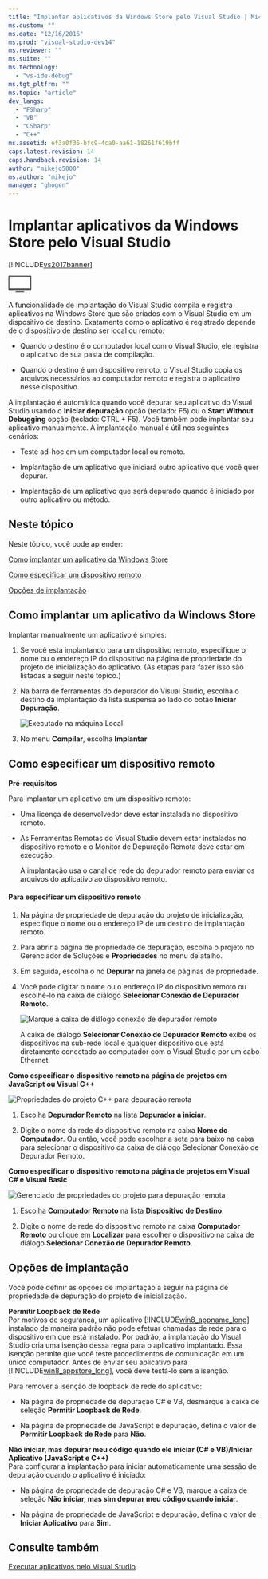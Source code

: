 ```yaml
---
title: "Implantar aplicativos da Windows Store pelo Visual Studio | Microsoft Docs"
ms.custom: ""
ms.date: "12/16/2016"
ms.prod: "visual-studio-dev14"
ms.reviewer: ""
ms.suite: ""
ms.technology: 
  - "vs-ide-debug"
ms.tgt_pltfrm: ""
ms.topic: "article"
dev_langs: 
  - "FSharp"
  - "VB"
  - "CSharp"
  - "C++"
ms.assetid: ef3a0f36-bfc9-4ca0-aa61-18261f619bff
caps.latest.revision: 14
caps.handback.revision: 14
author: "mikejo5000"
ms.author: "mikejo"
manager: "ghogen"
---
```

# Implantar aplicativos da Windows Store pelo Visual Studio
[!INCLUDE[vs2017banner](../code-quality/includes/vs2017banner.md)]

![Applies to Windows only](../debugger/media/windows_only_content.png "windows\_only\_content")  
  
 A funcionalidade de implantação do Visual Studio compila e registra aplicativos na Windows Store que são criados com o Visual Studio em um dispositivo de destino. Exatamente como o aplicativo é registrado depende de o dispositivo de destino ser local ou remoto:  
  
-   Quando o destino é o computador local com o Visual Studio, ele registra o aplicativo de sua pasta de compilação.  
  
-   Quando o destino é um dispositivo remoto, o Visual Studio copia os arquivos necessários ao computador remoto e registra o aplicativo nesse dispositivo.  
  
 A implantação é automática quando você depurar seu aplicativo do Visual Studio usando o **Iniciar depuração** opção \(teclado: F5\) ou o **Start Without Debugging** opção \(teclado: CTRL \+ F5\). Você também pode implantar seu aplicativo manualmente. A implantação manual é útil nos seguintes cenários:  
  
-   Teste ad\-hoc em um computador local ou remoto.  
  
-   Implantação de um aplicativo que iniciará outro aplicativo que você quer depurar.  
  
-   Implantação de um aplicativo que será depurado quando é iniciado por outro aplicativo ou método.  
  
##  <a name="BKMK_In_this_topic"></a> Neste tópico  
 Neste tópico, você pode aprender:  
  
 [Como implantar um aplicativo da Windows Store](#BKMK_How_to_deploy_a_Windows_Store_app)  
  
 [Como especificar um dispositivo remoto](#BKMK_How_to_specify_a_remote_device)  
  
 [Opções de implantação](#BKMK_Deployment_options)  
  
##  <a name="BKMK_How_to_deploy_a_Windows_Store_app"></a> Como implantar um aplicativo da Windows Store  
 Implantar manualmente um aplicativo é simples:  
  
1.  Se você está implantando para um dispositivo remoto, especifique o nome ou o endereço IP do dispositivo na página de propriedade do projeto de inicialização do aplicativo. \(As etapas para fazer isso são listadas a seguir neste tópico.\)  
  
2.  Na barra de ferramentas do depurador do Visual Studio, escolha o destino da implantação da lista suspensa ao lado do botão **Iniciar Depuração**.  
  
     ![Executado na máquina Local](../debugger/media/vsrun_f5_local.png "VSRUN\_F5\_Local")  
  
3.  No menu **Compilar**, escolha **Implantar**  
  
##  <a name="BKMK_How_to_specify_a_remote_device"></a> Como especificar um dispositivo remoto  
 **Pré\-requisitos**  
  
 Para implantar um aplicativo em um dispositivo remoto:  
  
-   Uma licença de desenvolvedor deve estar instalada no dispositivo remoto.  
  
-   As Ferramentas Remotas do Visual Studio devem estar instaladas no dispositivo remoto e o Monitor de Depuração Remota deve estar em execução.  
  
     A implantação usa o canal de rede do depurador remoto para enviar os arquivos do aplicativo ao dispositivo remoto.  
  
#### Para especificar um dispositivo remoto  
  
1.  Na página de propriedade de depuração do projeto de inicialização, especifique o nome ou o endereço IP de um destino de implantação remoto.  
  
2.  Para abrir a página de propriedade de depuração, escolha o projeto no Gerenciador de Soluções e **Propriedades** no menu de atalho.  
  
3.  Em seguida, escolha o nó **Depurar** na janela de páginas de propriedade.  
  
4.  Você pode digitar o nome ou o endereço IP do dispositivo remoto ou escolhê\-lo na caixa de diálogo **Selecionar Conexão de Depurador Remoto**.  
  
     ![Marque a caixa de diálogo conexão de depurador remoto](../debugger/media/vsrun_selectremotedebuggerdlg.png "VSRUN\_SelectRemoteDebuggerDlg")  
  
     A caixa de diálogo **Selecionar Conexão de Depurador Remoto** exibe os dispositivos na sub\-rede local e qualquer dispositivo que está diretamente conectado ao computador com o Visual Studio por um cabo Ethernet.  
  
 **Como especificar o dispositivo remoto na página de projetos em JavaScript ou Visual C\+\+**  
  
 ![Propriedades do projeto C&#43;&#43; para depuração remota](../debugger/media/vsrun_cpp_projprop_remote.png "VSRUN\_CPP\_ProjProp\_Remote")  
  
1.  Escolha **Depurador Remoto** na lista **Depurador a iniciar**.  
  
2.  Digite o nome da rede do dispositivo remoto na caixa **Nome do Computador**. Ou então, você pode escolher a seta para baixo na caixa para selecionar o dispositivo da caixa de diálogo Selecionar Conexão de Depurador Remoto.  
  
 **Como especificar o dispositivo remoto na página de projetos em Visual C\# e Visual Basic**  
  
 ![Gerenciado de propriedades do projeto para depuração remota](../debugger/media/vsrun_managed_projprop_remote.png "VSRUN\_Managed\_ProjProp\_Remote")  
  
1.  Escolha **Computador Remoto** na lista **Dispositivo de Destino**.  
  
2.  Digite o nome de rede do dispositivo remoto na caixa **Computador Remoto** ou clique em **Localizar** para escolher o dispositivo na caixa de diálogo **Selecionar Conexão de Depurador Remoto**.  
  
##  <a name="BKMK_Deployment_options"></a> Opções de implantação  
 Você pode definir as opções de implantação a seguir na página de propriedade de depuração do projeto de inicialização.  
  
 **Permitir Loopback de Rede**  
 Por motivos de segurança, um aplicativo [!INCLUDE[win8_appname_long](../debugger/includes/win8_appname_long_md.md)] instalado de maneira padrão não pode efetuar chamadas de rede para o dispositivo em que está instalado. Por padrão, a implantação do Visual Studio cria uma isenção dessa regra para o aplicativo implantado. Essa isenção permite que você teste procedimentos de comunicação em um único computador. Antes de enviar seu aplicativo para [!INCLUDE[win8_appstore_long](../debugger/includes/win8_appstore_long_md.md)], você deve testá\-lo sem a isenção.  
  
 Para remover a isenção de loopback de rede do aplicativo:  
  
-   Na página de propriedade de depuração C\# e VB, desmarque a caixa de seleção **Permitir Loopback de Rede**.  
  
-   Na página de propriedade de JavaScript e depuração, defina o valor de **Permitir Loopback de Rede** para **Não**.  
  
 **Não iniciar, mas depurar meu código quando ele iniciar \(C\# e VB\)\/Iniciar Aplicativo \(JavaScript e C\+\+\)**  
 Para configurar a implantação para iniciar automaticamente uma sessão de depuração quando o aplicativo é iniciado:  
  
-   Na página de propriedade de depuração C\# e VB, marque a caixa de seleção **Não iniciar, mas sim depurar meu código quando iniciar**.  
  
-   Na página de propriedade de JavaScript e depuração, defina o valor de **Iniciar Aplicativo** para **Sim**.  
  
## Consulte também  
 [Executar aplicativos pelo Visual Studio](../debugger/run-store-apps-from-visual-studio.md)
